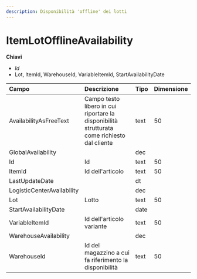 ```yaml
---
description: Disponibilità 'offline' dei lotti
---
```

# ItemLotOfflineAvailability

**Chiavi**

- *Id*
- Lot, ItemId, WarehouseId, VariableItemId, StartAvailabilityDate

| Campo | Descrizione | Tipo | Dimensione | 
| :--- | :--- | :--- | :--- |
| AvailabilityAsFreeText | Campo testo libero in cui riportare la disponibilità strutturata come richiesto dal cliente | text | 50 |
| GlobalAvailability |  | dec |  |
| Id | Id | text | 50 |
| ItemId | Id dell'articolo | text | 50 |
| LastUpdateDate |  | dt |  |
| LogisticCenterAvailability |  | dec |  |
| Lot | Lotto | text | 50 |
| StartAvailabilityDate |  | date |  |
| VariableItemId | Id dell'articolo variante | text | 50 |
| WarehouseAvailability |  | dec |  |
| WarehouseId | Id del magazzino a cui fa riferimento la disponibilità | text | 50 |


